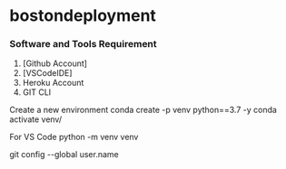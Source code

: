 # bostondeployment

### Software and Tools Requirement

1. [Github Account]
2. [VSCodeIDE]
3. Heroku Account
4. GIT CLI

Create a new environment
conda create -p venv python==3.7 -y
conda activate venv/

For VS Code
python -m venv venv

git config --global user.name